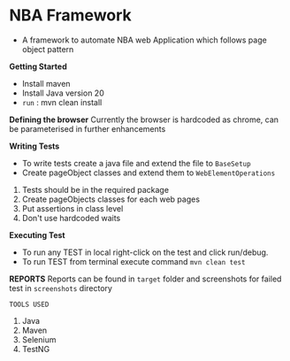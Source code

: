 # NBA Framework
- A framework to automate NBA web Application which follows page object pattern

**Getting Started**
- Install maven
- Install Java version 20
- `run` : mvn clean install

**Defining the browser**
Currently the browser is hardcoded as chrome, can be parameterised in further enhancements

**Writing Tests**

- To write tests create a java file and extend the file to `BaseSetup`
- Create pageObject classes and extend them to `WebElementOperations`

1. Tests should be in the required package
2. Create pageObjects classes for each web pages
3. Put assertions in class level
4. Don't use hardcoded waits

**Executing Test**
- To run any TEST in local right-click on the test and click run/debug.
- To run TEST from terminal execute command `mvn clean test`

**REPORTS**
Reports can be found in `target` folder and screenshots for failed test in `screenshots` directory

`TOOLS USED`
1. Java
2. Maven
3. Selenium
4. TestNG